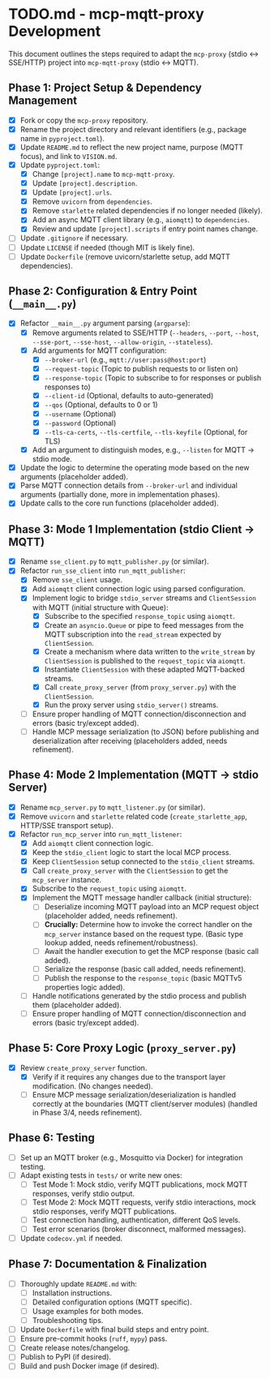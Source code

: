 # TODO.md - mcp-mqtt-proxy Development

This document outlines the steps required to adapt the `mcp-proxy` (stdio <-> SSE/HTTP) project into `mcp-mqtt-proxy` (stdio <-> MQTT).

## Phase 1: Project Setup & Dependency Management

-   [x] Fork or copy the `mcp-proxy` repository.
-   [x] Rename the project directory and relevant identifiers (e.g., package name in `pyproject.toml`).
-   [x] Update `README.md` to reflect the new project name, purpose (MQTT focus), and link to `VISION.md`.
-   [x] Update `pyproject.toml`:
    -   [x] Change `[project].name` to `mcp-mqtt-proxy`.
    -   [x] Update `[project].description`.
    -   [x] Update `[project].urls`.
    -   [x] Remove `uvicorn` from `dependencies`.
    -   [x] Remove `starlette` related dependencies if no longer needed (likely).
    -   [x] Add an async MQTT client library (e.g., `aiomqtt`) to `dependencies`.
    -   [x] Review and update `[project].scripts` if entry point names change.
-   [ ] Update `.gitignore` if necessary.
-   [ ] Update `LICENSE` if needed (though MIT is likely fine).
-   [ ] Update `Dockerfile` (remove uvicorn/starlette setup, add MQTT dependencies).

## Phase 2: Configuration & Entry Point (`__main__.py`)

-   [x] Refactor `__main__.py` argument parsing (`argparse`):
    -   [x] Remove arguments related to SSE/HTTP (`--headers`, `--port`, `--host`, `--sse-port`, `--sse-host`, `--allow-origin`, `--stateless`).
    -   [x] Add arguments for MQTT configuration:
        -   [x] `--broker-url` (e.g., `mqtt://user:pass@host:port`)
        -   [x] `--request-topic` (Topic to publish requests to or listen on)
        -   [x] `--response-topic` (Topic to subscribe to for responses or publish responses to)
        -   [x] `--client-id` (Optional, defaults to auto-generated)
        -   [x] `--qos` (Optional, defaults to 0 or 1)
        -   [x] `--username` (Optional)
        -   [x] `--password` (Optional)
        -   [x] `--tls-ca-certs`, `--tls-certfile`, `--tls-keyfile` (Optional, for TLS)
    -   [x] Add an argument to distinguish modes, e.g., `--listen` for MQTT -> stdio mode.
-   [x] Update the logic to determine the operating mode based on the new arguments (placeholder added).
-   [x] Parse MQTT connection details from `--broker-url` and individual arguments (partially done, more in implementation phases).
-   [x] Update calls to the core run functions (placeholder added).

## Phase 3: Mode 1 Implementation (stdio Client -> MQTT)

-   [x] Rename `sse_client.py` to `mqtt_publisher.py` (or similar).
-   [x] Refactor `run_sse_client` into `run_mqtt_publisher`:
    -   [x] Remove `sse_client` usage.
    -   [x] Add `aiomqtt` client connection logic using parsed configuration.
    -   [x] Implement logic to bridge `stdio_server` streams and `ClientSession` with MQTT (initial structure with Queue):
        -   [x] Subscribe to the specified `response_topic` using `aiomqtt`.
        -   [x] Create an `asyncio.Queue` or pipe to feed messages from the MQTT subscription into the `read_stream` expected by `ClientSession`.
        -   [x] Create a mechanism where data written to the `write_stream` by `ClientSession` is published to the `request_topic` via `aiomqtt`.
        -   [x] Instantiate `ClientSession` with these adapted MQTT-backed streams.
        -   [x] Call `create_proxy_server` (from `proxy_server.py`) with the `ClientSession`.
        -   [x] Run the proxy server using `stdio_server()` streams.
    -   [ ] Ensure proper handling of MQTT connection/disconnection and errors (basic try/except added).
    -   [ ] Handle MCP message serialization (to JSON) before publishing and deserialization after receiving (placeholders added, needs refinement).

## Phase 4: Mode 2 Implementation (MQTT -> stdio Server)

-   [x] Rename `mcp_server.py` to `mqtt_listener.py` (or similar).
-   [x] Remove `uvicorn` and `starlette` related code (`create_starlette_app`, HTTP/SSE transport setup).
-   [x] Refactor `run_mcp_server` into `run_mqtt_listener`:
    -   [x] Add `aiomqtt` client connection logic.
    -   [x] Keep the `stdio_client` logic to start the local MCP process.
    -   [x] Keep `ClientSession` setup connected to the `stdio_client` streams.
    -   [x] Call `create_proxy_server` with the `ClientSession` to get the `mcp_server` instance.
    -   [x] Subscribe to the `request_topic` using `aiomqtt`.
    -   [x] Implement the MQTT message handler callback (initial structure):
        -   [ ] Deserialize incoming MQTT payload into an MCP request object (placeholder added, needs refinement).
        -   [ ] **Crucially:** Determine how to invoke the correct handler on the `mcp_server` instance based on the request type. (Basic type lookup added, needs refinement/robustness).
        -   [ ] Await the handler execution to get the MCP response (basic call added).
        -   [ ] Serialize the response (basic call added, needs refinement).
        -   [ ] Publish the response to the `response_topic` (basic MQTTv5 properties logic added).
    -   [ ] Handle notifications generated by the stdio process and publish them (placeholder added).
    -   [ ] Ensure proper handling of MQTT connection/disconnection and errors (basic try/except added).

## Phase 5: Core Proxy Logic (`proxy_server.py`)

-   [x] Review `create_proxy_server` function.
    -   [x] Verify if it requires any changes due to the transport layer modification. (No changes needed).
    -   [ ] Ensure MCP message serialization/deserialization is handled correctly at the boundaries (MQTT client/server modules) (handled in Phase 3/4, needs refinement).

## Phase 6: Testing

-   [ ] Set up an MQTT broker (e.g., Mosquitto via Docker) for integration testing.
-   [ ] Adapt existing tests in `tests/` or write new ones:
    -   [ ] Test Mode 1: Mock stdio, verify MQTT publications, mock MQTT responses, verify stdio output.
    -   [ ] Test Mode 2: Mock MQTT requests, verify stdio interactions, mock stdio responses, verify MQTT publications.
    -   [ ] Test connection handling, authentication, different QoS levels.
    -   [ ] Test error scenarios (broker disconnect, malformed messages).
-   [ ] Update `codecov.yml` if needed.

## Phase 7: Documentation & Finalization

-   [ ] Thoroughly update `README.md` with:
    -   [ ] Installation instructions.
    -   [ ] Detailed configuration options (MQTT specific).
    -   [ ] Usage examples for both modes.
    -   [ ] Troubleshooting tips.
-   [ ] Update `Dockerfile` with final build steps and entry point.
-   [ ] Ensure pre-commit hooks (`ruff`, `mypy`) pass.
-   [ ] Create release notes/changelog.
-   [ ] Publish to PyPI (if desired).
-   [ ] Build and push Docker image (if desired). 